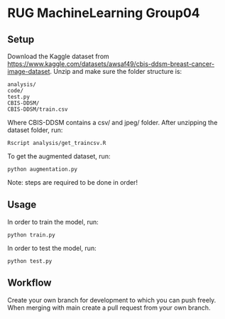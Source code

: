 # RUG MachineLearning Group04
## Setup
Download the Kaggle dataset from https://www.kaggle.com/datasets/awsaf49/cbis-ddsm-breast-cancer-image-dataset. Unzip and make sure the folder structure is:
```
analysis/
code/
test.py
CBIS-DDSM/
CBIS-DDSM/train.csv
```

Where CBIS-DDSM contains a csv/ and jpeg/ folder. After unzipping the dataset folder, run:
```
Rscript analysis/get_traincsv.R
```

To get the augmented dataset, run:
```
python augmentation.py
```

Note: steps are required to be done in order!

## Usage
In order to train the model, run:
```
python train.py
```

In order to test the model, run:
```
python test.py
```

## Workflow
Create your own branch for development to which you can push freely. When merging with main create a pull request from your own branch. 
